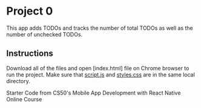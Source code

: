 # Project 0

This app adds TODOs and tracks the number of total
TODOs as well as the number of unchecked TODOs.

## Instructions
Download all of the files and open [index.html] file on Chrome browser to run the project.
Make sure that [script.js](/script.js) and [styles.css](/styles.css)
are in the same local directory. 

Starter Code from CS50's Mobile App Development with React Native Online Course
